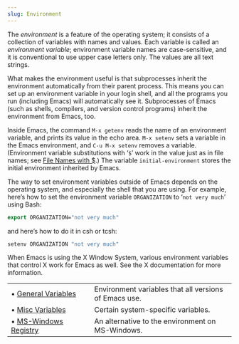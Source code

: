```yaml
---
slug: Environment
---
```


The *environment* is a feature of the operating system; it consists of a collection of variables with names and values. Each variable is called an *environment variable*; environment variable names are case-sensitive, and it is conventional to use upper case letters only. The values are all text strings.

What makes the environment useful is that subprocesses inherit the environment automatically from their parent process. This means you can set up an environment variable in your login shell, and all the programs you run (including Emacs) will automatically see it. Subprocesses of Emacs (such as shells, compilers, and version control programs) inherit the environment from Emacs, too.

Inside Emacs, the command `M-x getenv` reads the name of an environment variable, and prints its value in the echo area. `M-x setenv` sets a variable in the Emacs environment, and `C-u M-x setenv` removes a variable. (Environment variable substitutions with ‘`$`’ work in the value just as in file names; see [File Names with $](File-Names-with-_0024).) The variable `initial-environment` stores the initial environment inherited by Emacs.

The way to set environment variables outside of Emacs depends on the operating system, and especially the shell that you are using. For example, here’s how to set the environment variable `ORGANIZATION` to ‘`not very much`’ using Bash:

```lisp
export ORGANIZATION="not very much"
```

and here’s how to do it in csh or tcsh:

```lisp
setenv ORGANIZATION "not very much"
```

When Emacs is using the X Window System, various environment variables that control X work for Emacs as well. See the X documentation for more information.

|                                                  |    |                                                       |
| :----------------------------------------------- | -- | :---------------------------------------------------- |
| • [General Variables](General-Variables)         |    | Environment variables that all versions of Emacs use. |
| • [Misc Variables](Misc-Variables)               |    | Certain system-specific variables.                    |
| • [MS-Windows Registry](MS_002dWindows-Registry) |    | An alternative to the environment on MS-Windows.      |
